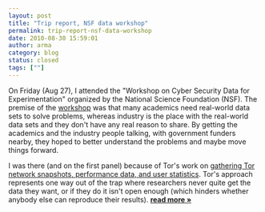 ```yaml
---
layout: post
title: "Trip report, NSF data workshop"
permalink: trip-report-nsf-data-workshop
date: 2010-08-30 15:59:01
author: arma
category: blog
status: closed
tags: [""]
---
```


On Friday (Aug 27), I attended the "Workshop on Cyber Security Data for Experimentation" organized by the National Science Foundation (NSF). The premise of the [workshop](http://www.gtisc.gatech.edu/nsf_workshop10_agenda.html) was that many academics need real-world data sets to solve problems, whereas industry is the place with the real-world data sets and they don't have any real reason to share. By getting the academics and the industry people talking, with government funders nearby, they hoped to better understand the problems and maybe move things forward.

I was there (and on the first panel) because of Tor's work on [gathering Tor network snapshots, performance data, and user statistics](https://metrics.torproject.org/). Tor's approach represents one way out of the trap where researchers never quite get the data they want, or if they do it isn't open enough (which hinders whether anybody else can reproduce their results). [**read more »**](https://blog.torproject.org/blog/trip-report-nsf-data-workshop)
